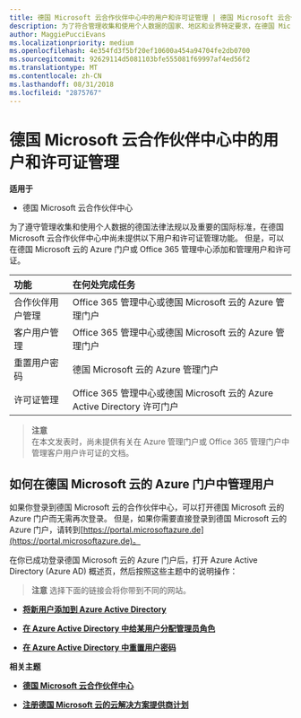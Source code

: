 ```yaml
---
title: 德国 Microsoft 云合作伙伴中心中的用户和许可证管理 | 德国 Microsoft 云合作伙伴中心
description: 为了符合管理收集和使用个人数据的国家、地区和业界特定要求，在德国 Microsoft 云合作伙伴中心中尚未提供用户管理功能。 但是，可以在德国 Microsoft 云的 Azure 门户中添加和管理用户。
author: MaggiePucciEvans
ms.localizationpriority: medium
ms.openlocfilehash: 4e354fd3f5bf20ef10600a454a94704fe2db0700
ms.sourcegitcommit: 92629114d5081103bfe555081f69997af4ed56f2
ms.translationtype: MT
ms.contentlocale: zh-CN
ms.lasthandoff: 08/31/2018
ms.locfileid: "2875767"
---
```

# <a name="user-and-license-management-in-partner-center-for-microsoft-cloud-germany"></a>德国 Microsoft 云合作伙伴中心中的用户和许可证管理

**适用于**

-  德国 Microsoft 云合作伙伴中心

为了遵守管理收集和使用个人数据的德国法律法规以及重要的国际标准，在德国 Microsoft 云合作伙伴中心中尚未提供以下用户和许可证管理功能。 但是，可以在德国 Microsoft 云的 Azure 门户或 Office 365 管理中心添加和管理用户和许可证。

功能 | 在何处完成任务
:--- | :---
合作伙伴用户管理 | Office 365 管理中心或德国 Microsoft 云的 Azure 管理门户
客户用户管理 | Office 365 管理中心或德国 Microsoft 云的 Azure 管理门户
重置用户密码 | 德国 Microsoft 云的 Azure 管理门户
许可证管理 | Office 365 管理中心或德国 Microsoft 云的 Azure Active Directory 许可门户

>**注意**<br>
在本文发表时，尚未提供有关在 Azure 管理门户或 Office 365 管理门户中管理客户用户许可证的文档。

## <a name="how-to-manage-users-in-the-azure-portal-for-microsoft-cloud-germany"></a>如何在德国 Microsoft 云的 Azure 门户中管理用户 

如果你登录到德国 Microsoft 云的合作伙伴中心，可以打开德国 Microsoft 云的 Azure 门户而无需再次登录。 但是，如果你需要直接登录到德国 Microsoft 云的 Azure 门户，请转到[https://portal.microsoftazure.de](https://portal.microsoftazure.de)。 

在你已成功登录德国 Microsoft 云的 Azure 门户后，打开 Azure Active Directory (Azure AD) 概述页，然后按照这些主题中的说明操作：

>**注意** 选择下面的链接会将你带到不同的网站。 

-  [**将新用户添加到 Azure Active Directory**](https://docs.microsoft.com/azure/active-directory/active-directory-users-create-azure-portal)

-  [**在 Azure Active Directory 中给某用户分配管理员角色**](https://docs.microsoft.com/azure/active-directory/active-directory-users-assign-role-azure-portal)

-  [**在 Azure Active Directory 中重置用户密码**](https://docs.microsoft.com/azure/active-directory/active-directory-users-reset-password-azure-portal)

**相关主题**

-  [**德国 Microsoft 云合作伙伴中心**](partner-center-for-microsoft-cloud-germany.md)

-  [**注册德国 Microsoft 云的云解决方案提供商计划**](enroll-in-csp-for-microsoft-cloud-germany.md)
